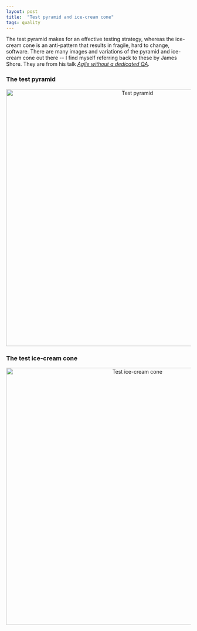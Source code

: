 ```yaml
---
layout: post
title:  "Test pyramid and ice-cream cone"
tags: quality
---
```

The test pyramid makes for an effective testing strategy,
whereas the ice-cream cone is an anti-pattern that 
results in fragile, hard to change, software.
There are many images and variations of the pyramid and ice-cream cone
out there -- I find myself referring back to these by James Shore.
They are from his talk _[Agile without a dedicated QA](https://youtu.be/_Dv4M39Arec)_.

### The test pyramid

<center><img src="/assets/images/james-shore-test-pyramid.png" width="700" alt="Test pyramid"></center>

### The test ice-cream cone

<center><img src="/assets/images/james-shore-test-ice-cream-cone.png" width="700" alt="Test ice-cream cone"></center>